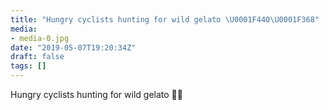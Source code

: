 ```yaml
---
title: "Hungry cyclists hunting for wild gelato \U0001F440\U0001F368"
media:
- media-0.jpg
date: "2019-05-07T19:20:34Z"
draft: false
tags: []
---
```

Hungry cyclists hunting for wild gelato 👀🍨
